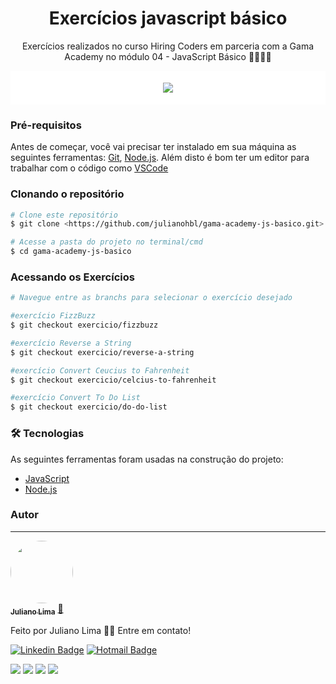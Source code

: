 <h1 align="center">Exercícios javascript básico</h1>

<p align="center">Exercícios realizados no curso Hiring Coders em parceria com a Gama Academy no módulo 04 - JavaScript Básico 🐱‍💻🐱‍💻</p>

<div align="center" style="background:white; padding:5px">

![](https://uploads-ssl.webflow.com/5f2d50967d364984a023dc4c/6092fbd604ec859b1408756c_logo-hc.png)

</div>

### Pré-requisitos

Antes de começar, você vai precisar ter instalado em sua máquina as seguintes ferramentas:
[Git](https://git-scm.com), [Node.js](https://nodejs.org/en/). 
Além disto é bom ter um editor para trabalhar com o código como [VSCode](https://code.visualstudio.com/)

### Clonando o repositório

```bash
# Clone este repositório
$ git clone <https://github.com/julianohbl/gama-academy-js-basico.git>

# Acesse a pasta do projeto no terminal/cmd
$ cd gama-academy-js-basico
```

### Acessando os Exercícios

```bash
# Navegue entre as branchs para selecionar o exercício desejado

#exercício FizzBuzz
$ git checkout exercicio/fizzbuzz

#exercício Reverse a String
$ git checkout exercicio/reverse-a-string

#exercício Convert Ceucius to Fahrenheit
$ git checkout exercicio/celcius-to-fahrenheit

#exercício Convert To Do List
$ git checkout exercicio/do-do-list
```

### 🛠 Tecnologias

As seguintes ferramentas foram usadas na construção do projeto:

- [JavaScript](https://www.javascript.com/)
- [Node.js](https://nodejs.org/en/)

### Autor
---

<a href="https://blog.rocketseat.com.br/author/thiago/">
 <img style="border-radius: 50%;" src="https://avatars.githubusercontent.com/u/15468735?v=4" width="100px;" alt=""/>
 <br />
 <sub><b>Juliano Lima</b></sub></a> <a href="https://blog.rocketseat.com.br/author/thiago//" title="Rocketseat">🚀</a>


Feito por Juliano Lima 👋🏽 Entre em contato!

[![Linkedin Badge](https://img.shields.io/badge/-Juliano-blue?style=flat-square&logo=Linkedin&logoColor=white&link=https://www.linkedin.com/in/julianohblima/)](https://www.linkedin.com/in/julianohblima/) 
[![Hotmail Badge](https://img.shields.io/badge/-Hotmail-0078D4?style=flat-square&logo=microsoft-outlook&logoColor=white&link=mailto:julianohbl@hotmail.com)](mailto:julianohbl@hotmail.com)

![](https://img.shields.io/github/license/julianohbl/gama-academy-js-basico)
![](https://img.shields.io/github/stars/julianohbl/gama-academy-js-basico)
![](https://img.shields.io/github/forks/julianohbl/gama-academy-js-basico)
![](https://img.shields.io/github/issues/julianohbl/gama-academy-js-basico)